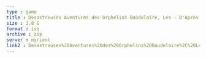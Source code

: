```yaml
---
type : game
title : Desastreuses Aventures des Orphelins Baudelaire, Les - D'Apres Lemony Snicket (France)
size : 1.8 G
format : iso
archive : zip
server : myrient
link2 : Desastreuses%20Aventures%20des%20Orphelins%20Baudelaire%2C%20Les%20-%20D%27Apres%20Lemony%20Snicket%20%28France%29
---
```

